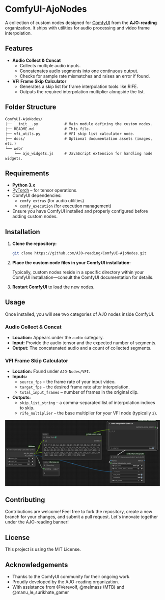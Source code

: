 # ComfyUI-AjoNodes

A collection of custom nodes designed for [ComfyUI](https://github.com/comfyanonymous/ComfyUI) from the **AJO-reading** organization. It ships with utilities for audio processing and video frame interpolation.

## Features

- **Audio Collect & Concat**
  - Collects multiple audio inputs.
  - Concatenates audio segments into one continuous output.
  - Checks for sample rate mismatches and raises an error if found.
- **VFI Frame Skip Calculator**
  - Generates a skip list for frame interpolation tools like RIFE.
  - Outputs the required interpolation multiplier alongside the list.

## Folder Structure

```
ComfyUI-AjoNodes/
├── __init__.py            # Main module defining the custom nodes.
├── README.md              # This file.
├── vfi_utils.py           # VFI skip list calculator node.
├── docs/                  # Optional documentation assets (images, etc.)
└── web/
    └── ajo_widgets.js     # JavaScript extension for handling node widgets.
```

## Requirements

- **Python 3.x**
- [PyTorch](https://pytorch.org/) – for tensor operations.
- ComfyUI dependencies:
  - `comfy_extras` (for audio utilities)
  - `comfy_execution` (for execution management)
- Ensure you have ComfyUI installed and properly configured before adding custom nodes.

## Installation

1. **Clone the repository:**

   ```bash
   git clone https://github.com/AJO-reading/ComfyUI-AjoNodes.git
   ```

2. **Place the custom node files in your ComfyUI installation:**

   Typically, custom nodes reside in a specific directory within your ComfyUI installation—consult the ComfyUI documentation for details.

3. **Restart ComfyUI** to load the new nodes.

## Usage

Once installed, you will see two categories of AJO nodes inside ComfyUI.

### Audio Collect & Concat
- **Location:** Appears under the `audio` category.
- **Input:** Provide the audio tensor and the expected number of segments.
- **Output:** The concatenated audio and a count of collected segments.

### VFI Frame Skip Calculator
- **Location:** Found under `AJO-Nodes/VFI`.
- **Inputs:**
  - `source_fps` – the frame rate of your input video.
  - `target_fps` – the desired frame rate after interpolation.
  - `total_input_frames` – number of frames in the original clip.
- **Outputs:**
  - `skip_list_string` – a comma-separated list of interpolation indices to skip.
  - `rife_multiplier` – the base multiplier for your VFI node (typically `2`).

![VFI Calculator Workflow](images/vfi_calculator_example.png)


## Contributing

Contributions are welcome! Feel free to fork the repository, create a new branch for your changes, and submit a pull request. Let's innovate together under the AJO-reading banner!

## License

This project is using the MIT License.

## Acknowledgements

- Thanks to the ComfyUI community for their ongoing work.
- Proudly developed by the AJO-reading organization.
- With assistance from @Verevolf, @melmass (MTB) and @manu_le_surikhate_gamer

